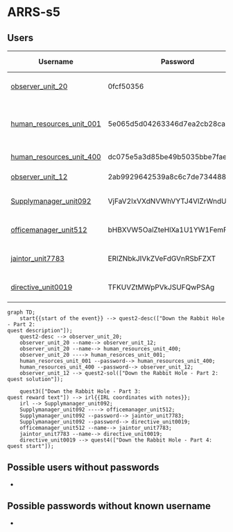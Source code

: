 # ARRS-s5

## Users
| Username | Password | Unlock time | Status |
|----------|----------|-------------|--------|
| [observer_unit_20](./Users/observer_unit_20.md) | 0fcf50356 | Start of the event | Solved |
| [human_resources_unit_001](./Users/human_resources_unit_001.md) | 5e065d5d04263346d7ea2cb28ca225a8 | some time before 18:20 GMT+1 | Solved |
| [human_resources_unit_400](./Users/human_resources_unit_400.md) | dc075e5a3d85be49b5035bbe7faebe89 | 18:30 GMT+1 | Solved |
| [observer_unit_12](./Users/observer_unit_12.md) | 2ab9929642539a8c6c7de73448861fb8 | 19:30 GMT+1 | In Progress |
| [Supplymanager_unit092](./Users/Supplymanager_unit092.md) | VjFaV2IxVXdNVWhVYTJ4VlZrWndU | 15:00 GMT+1, 03.12. | | 
| [officemanager_unit512](./Users/officemanager_unit512.md) | bHBXVW5OalZteHlXa1U1YW1FemF |  15:15 GMT+1, 03.12. | Solved |
| [jaintor_unit7783](./Users/jaintor_unit7783.md) | ERlZNbkJIVkZVeFdGVnRSbFZXT | 15:40 GMT+1, 03.12. | 
| [directive_unit0019](./Users/directive_unit0019.md) | TFKUVZtMWpPVkJSUFQwPSAg | 15:49 GMT+1, 03.12. | Solved |


```mermaid
graph TD;
    start{{start of the event}} --> quest2-desc(["Down the Rabbit Hole - Part 2:
quest description"]);
    quest2-desc --> observer_unit_20;
    observer_unit_20 --name--> observer_unit_12;
    observer_unit_20 --name--> human_resources_unit_400;
    observer_unit_20 ----> human_resorces_unit_001;
    human_resorces_unit_001 --password--> human_resources_unit_400;
    human_resources_unit_400 --password--> observer_unit_12;
    observer_unit_12 --> quest2-sol(["Down the Rabbit Hole - Part 2:
quest solution"]);

    quest3(["Down the Rabbit Hole - Part 3: 
quest reward text"]) --> irl{{IRL coordinates with notes}};
    irl --> Supplymanager_unit092;
    Supplymanager_unit092 ----> officemanager_unit512;
    Supplymanager_unit092 --password--> jaintor_unit7783;
    Supplymanager_unit092 --password--> directive_unit0019;
    officemanager_unit512 --name--> jaintor_unit7783;
    jaintor_unit7783 --name--> directive_unit0019;
    directive_unit0019 --> quest4(["Down the Rabbit Hole - Part 4:
quest start"]);
```

## Possible users without passwords
-
  
## Possible passwords without known username
-
